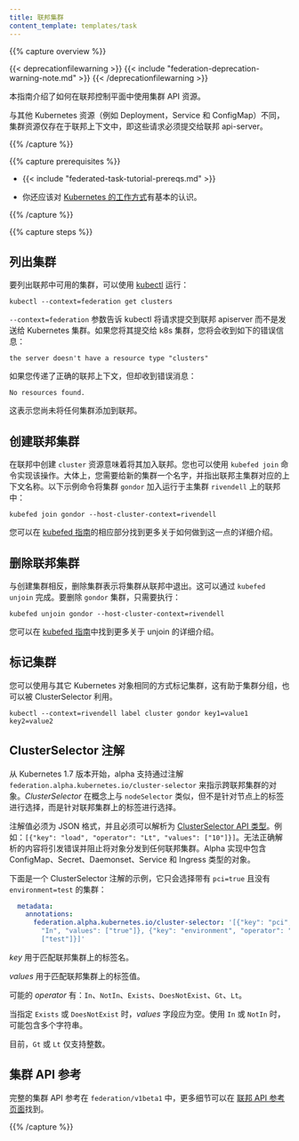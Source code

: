 ```yaml
---
title: 联邦集群
content_template: templates/task
---
```


<!--
---
title: Federated Cluster
content_template: templates/task
---
-->

{{% capture overview %}}

{{< deprecationfilewarning >}}
{{< include "federation-deprecation-warning-note.md" >}}
{{< /deprecationfilewarning >}}

<!--
This guide explains how to use Clusters API resource in a Federation control plane.

Different than other Kubernetes resources, such as Deployments, Services and ConfigMaps,
clusters only exist in the federation context, i.e. those requests must be submitted to the
federation api-server.
-->
本指南介绍了如何在联邦控制平面中使用集群 API 资源。

与其他 Kubernetes 资源（例如 Deployment，Service 和 ConfigMap）不同， 集群资源仅存在于联邦上下文中，即这些请求必须提交给联邦 api-server。

{{% /capture %}}

{{% capture prerequisites %}}

* {{< include "federated-task-tutorial-prereqs.md" >}}
<!--
* You should also have a basic [working knowledge of Kubernetes](/docs/setup/pick-right-solution/) in
general.
-->
* 你还应该对 [Kubernetes 的工作方式](/docs/setup/pick-right-solution/)有基本的认识。

{{% /capture %}}

{{% capture steps %}}

<!--
## Listing Clusters

To list the clusters available in your federation, you can use [kubectl](/docs/user-guide/kubectl/) by
running:

``` shell
kubectl --context=federation get clusters
```

The `--context=federation` flag tells kubectl to submit the
request to the Federation apiserver instead of sending it to a Kubernetes
cluster. If you submit it to a k8s cluster, you will receive an error saying

```the server doesn't have a resource type "clusters"```

If you passed the correct Federation context but received a message error saying

```No resources found.```

it means that you haven't
added any cluster to the Federation yet.
-->
## 列出集群

要列出联邦中可用的集群，可以使用 [kubectl](/docs/user-guide/kubectl/) 运行：

``` shell
kubectl --context=federation get clusters
```

`--context=federation`  参数告诉 kubectl 将请求提交到联邦 apiserver 而不是发送给 Kubernetes 集群。如果您将其提交给 k8s 集群，您将会收到如下的错误信息：

```the server doesn't have a resource type "clusters"```

如果您传递了正确的联邦上下文，但却收到错误消息：

```No resources found.```

这表示您尚未将任何集群添加到联邦。

<!--
## Creating a Federated Cluster

Creating a `cluster` resource in federation means joining it to the federation. To do so, you can use
`kubefed join`. Basically, you need to give the new cluster a name and say what is the name of the
context that corresponds to a cluster that hosts the federation. The following example command adds
the cluster `gondor` to the federation running on host cluster `rivendell`:

``` shell
kubefed join gondor --host-cluster-context=rivendell
```

You can find more details on how to do that in the respective section in the
[kubefed guide](/docs/tutorials/federation/set-up-cluster-federation-kubefed/#adding-a-cluster-to-a-federation).
-->
## 创建联邦集群

在联邦中创建 `cluster` 资源意味着将其加入联邦。您也可以使用 `kubefed join` 命令实现该操作。大体上，您需要给新的集群一个名字，并指出联邦主集群对应的上下文名称。以下示例命令将集群 `gondor` 加入运行于主集群 `rivendell` 上的联邦中：

``` shell
kubefed join gondor --host-cluster-context=rivendell
```

您可以在 [kubefed 指南](/docs/tutorials/federation/set-up-cluster-federation-kubefed/#adding-a-cluster-to-a-federation)的相应部分找到更多关于如何做到这一点的详细介绍。

<!--
## Deleting a Federated Cluster

Converse to creating a cluster, deleting a cluster means unjoining this cluster from the
federation. This can be done with `kubefed unjoin` command. To remove the `gondor` cluster, just do:

``` shell
kubefed unjoin gondor --host-cluster-context=rivendell
```

You can find more details on unjoin in the
[kubefed guide](/docs/tutorials/federation/set-up-cluster-federation-kubefed/#removing-a-cluster-from-a-federation).
-->

##  删除联邦集群

与创建集群相反，删除集群表示将集群从联邦中退出。这可以通过 `kubefed unjoin` 完成。要删除 `gondor` 集群，只需要执行：

``` shell
kubefed unjoin gondor --host-cluster-context=rivendell
```

您可以在 [kubefed 指南](/docs/tutorials/federation/set-up-cluster-federation-kubefed/#adding-a-cluster-to-a-federation)中找到更多关于 unjoin 的详细介绍。

<!--
## Labeling Clusters

You can label clusters the same way as any other Kubernetes object, which can help with grouping clusters and can also be leveraged by the ClusterSelector.

``` shell
kubectl --context=rivendell label cluster gondor key1=value1 key2=value2
```
-->
## 标记集群

您可以使用与其它 Kubernetes 对象相同的方式标记集群，这有助于集群分组，也可以被 ClusterSelector 利用。

``` shell
kubectl --context=rivendell label cluster gondor key1=value1 key2=value2
```

<!--
## ClusterSelector Annotation

Starting in Kubernetes 1.7, there is alpha support for directing objects across the federated clusters with the annotation `federation.alpha.kubernetes.io/cluster-selector`. The *ClusterSelector* is conceptually similar to `nodeSelector`, but instead of selecting against labels on nodes, it selects against labels on federated clusters.

The annotation value must be JSON formatted and must be parsable into the [ClusterSelector API type](/docs/reference/federation/v1beta1/definitions/#_v1beta1_clusterselector). For example: `[{"key": "load", "operator": "Lt", "values": ["10"]}]`. Content that doesn't parse correctly will throw an error and prevent distribution of the object to any federated clusters. Objects of type ConfigMap, Secret, Daemonset, Service and Ingress are included in the alpha implementation.

Here is an example ClusterSelector annotation, which will only select clusters WITH the label `pci=true` and WITHOUT the label `environment=test`:

``` yaml
  metadata:
    annotations:
      federation.alpha.kubernetes.io/cluster-selector: '[{"key": "pci", "operator":
        "In", "values": ["true"]}, {"key": "environment", "operator": "NotIn", "values":
        ["test"]}]'
```

The *key* is matched against label names on the federated clusters.

The *values* are matched against the label values on the federated clusters.

The possible *operators* are: `In`, `NotIn`, `Exists`, `DoesNotExist`, `Gt`, `Lt`.

The *values* field is expected to be empty when `Exists` or `DoesNotExist` is specified and may include more than one string when `In` or `NotIn` are used.

Currently, only integers are supported with `Gt` or `Lt`.
-->
## ClusterSelector 注解

从 Kubernetes 1.7 版本开始，alpha 支持通过注解 `federation.alpha.kubernetes.io/cluster-selector` 来指示跨联邦集群的对象。*ClusterSelector* 在概念上与 `nodeSelector` 类似，但不是针对节点上的标签进行选择，而是针对联邦集群上的标签进行选择。

注解值必须为 JSON 格式，并且必须可以解析为 [ClusterSelector API 类型](/docs/reference/federation/v1beta1/definitions/#_v1beta1_clusterselector)。例如：`[{"key": "load", "operator": "Lt", "values": ["10"]}]`。无法正确解析的内容将引发错误并阻止将对象分发到任何联邦集群。Alpha 实现中包含 ConfigMap、Secret、Daemonset、Service 和 Ingress 类型的对象。

下面是一个 ClusterSelector 注解的示例，它只会选择带有 `pci=true` 且没有 `environment=test` 的集群：

``` yaml
  metadata:
    annotations:
      federation.alpha.kubernetes.io/cluster-selector: '[{"key": "pci", "operator":
        "In", "values": ["true"]}, {"key": "environment", "operator": "NotIn", "values":
        ["test"]}]'
```

*key* 用于匹配联邦集群上的标签名。

*values* 用于匹配联邦集群上的标签值。

可能的 *operator* 有：`In`、`NotIn`、`Exists`、`DoesNotExist`、`Gt`、`Lt`。

当指定 `Exists` 或 `DoesNotExist` 时，*values* 字段应为空。使用 `In` 或 `NotIn` 时，可能包含多个字符串。

目前，`Gt` 或 `Lt` 仅支持整数。


<!--
## Clusters API reference

The full clusters API reference is currently in `federation/v1beta1` and more details can be found in the
[Federation API reference page](/docs/reference/federation/).
-->
## 集群 API 参考

完整的集群 API 参考在 `federation/v1beta1` 中，更多细节可以在 [联邦 API 参考页面](/docs/reference/federation/)找到。

{{% /capture %}}


